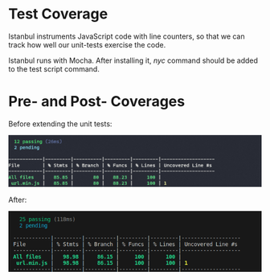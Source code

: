 # Test Coverage

Istanbul instruments JavaScript code with line counters, so that we can track how well our unit-tests exercise the code.

Istanbul runs with Mocha. After installing it, *nyc* command should be added to the test script command.

# Pre- and Post- Coverages

Before extending the unit tests:

![](Screenshots/preCoverage.png)

After:

![](Screenshots/Coverage.png)
